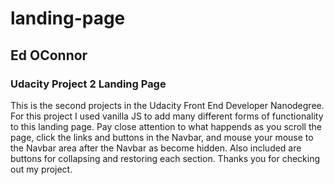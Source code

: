 # landing-page

## Ed OConnor

### Udacity Project 2 Landing Page

This is the second projects in the Udacity Front End Developer Nanodegree.
For this project I used vanilla JS to add many different forms of functionality
to this landing page. Pay close attention to what happends as you scroll the page,
click the links and buttons in the Navbar, and mouse your mouse to the Navbar area
after the Navbar as become hidden. Also included are buttons for collapsing and
restoring each section. Thanks you for checking out my project.
